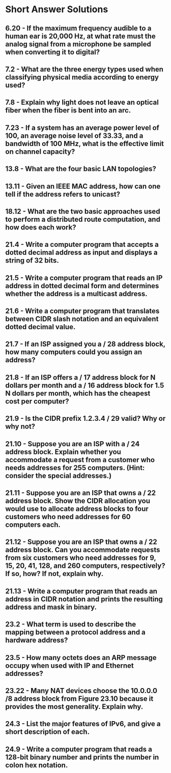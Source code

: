 # Short Answer Solutions

## 6.20 - If the maximum frequency audible to a human ear is 20,000 Hz, at what rate must the analog signal from a microphone be sampled when converting it to digital?

## 7.2 - What are the three energy types used when classifying physical media according to energy used?

## 7.8 - Explain why light does not leave an optical fiber when the fiber is bent into an arc.

## 7.23 - If a system has an average power level of 100, an average noise level of 33.33, and a bandwidth of 100 MHz, what is the effective limit on channel capacity?

## 13.8 - What are the four basic LAN topologies?

## 13.11 - Given an IEEE MAC address, how can one tell if the address refers to unicast?

## 18.12 - What are the two basic approaches used to perform a distributed route computation, and how does each work?

## 21.4 - Write a computer program that accepts a dotted decimal address as input and displays a string of 32 bits.

## 21.5 - Write a computer program that reads an IP address in dotted decimal form and determines whether the address is a multicast address.

## 21.6 - Write a computer program that translates between CIDR slash notation and an equivalent dotted decimal value.

## 21.7 - If an ISP assigned you a / 28 address block, how many computers could you assign an address?

## 21.8 - If an ISP offers a / 17 address block for N dollars per month and a / 16 address block for 1.5 N dollars per month, which has the cheapest cost per computer?

## 21.9 - Is the CIDR prefix 1.2.3.4 / 29 valid? Why or why not?

## 21.10 - Suppose you are an ISP with a / 24 address block. Explain whether you accommodate a request from a customer who needs addresses for 255 computers. (Hint: consider the special addresses.)

## 21.11 - Suppose you are an ISP that owns a / 22 address block. Show the CIDR allocation you would use to allocate address blocks to four customers who need addresses for 60 computers each.

## 21.12 - Suppose you are an ISP that owns a / 22 address block. Can you accommodate requests from six customers who need addresses for 9, 15, 20, 41, 128, and 260 computers, respectively? If so, how? If not, explain why.

## 21.13 - Write a computer program that reads an address in CIDR notation and prints the resulting address and mask in binary.

## 23.2 - What term is used to describe the mapping between a protocol address and a hardware address?

## 23.5 - How many octets does an ARP message occupy when used with IP and Ethernet addresses?

## 23.22 - Many NAT devices choose the 10.0.0.0 /8 address block from Figure 23.10 because it provides the most generality. Explain why.

## 24.3 - List the major features of IPv6, and give a short description of each.

## 24.9 - Write a computer program that reads a 128-bit binary number and prints the number in colon hex notation.